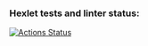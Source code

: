 ### Hexlet tests and linter status:
[![Actions Status](https://github.com/dustinre83/python-project-140/actions/workflows/hexlet-check.yml/badge.svg)](https://github.com/dustinre83/python-project-140/actions)